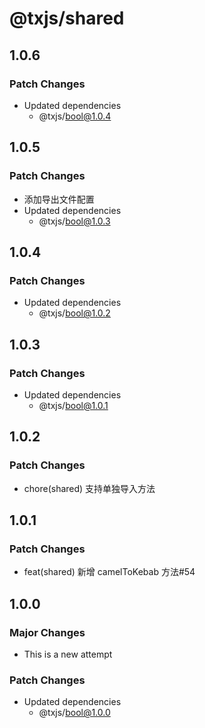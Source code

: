 # @txjs/shared

## 1.0.6

### Patch Changes

- Updated dependencies
  - @txjs/bool@1.0.4

## 1.0.5

### Patch Changes

- 添加导出文件配置
- Updated dependencies
  - @txjs/bool@1.0.3

## 1.0.4

### Patch Changes

- Updated dependencies
  - @txjs/bool@1.0.2

## 1.0.3

### Patch Changes

- Updated dependencies
  - @txjs/bool@1.0.1

## 1.0.2

### Patch Changes

- chore(shared) 支持单独导入方法

## 1.0.1

### Patch Changes

- feat(shared) 新增 camelToKebab 方法#54

## 1.0.0

### Major Changes

- This is a new attempt

### Patch Changes

- Updated dependencies
  - @txjs/bool@1.0.0
